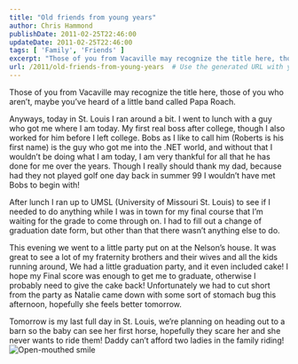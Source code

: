 ```yaml
---
title: "Old friends from young years"
author: Chris Hammond
publishDate: 2011-02-25T22:46:00
updateDate: 2011-02-25T22:46:00
tags: [ 'Family', 'Friends' ]
excerpt: "Those of you from Vacaville may recognize the title here, those of you who aren’t, maybe you’ve heard of a little band called Papa Roach.  Anyways, today in St. Louis I ran around a bit. I went to lunch with a guy who got me where I am today. My first real boss after college, though I also worked for him before I left college. Bobs as I like to call him (Roberts is his first name) is the guy who got me into the .NET world, and without that I wouldn’t be doing what I am today, I am very thankful for all that he has done for me over the years. Though I really should thank my dad, because had they not played golf one day back in summer 99 I wouldn’t have met Bobs to begin with!  After lunch I ran up to UMSL (University of Missouri St. Louis) to see if I needed to do anything while I was in town for my final course that I’m waiting for the grade to come through on. I had to fill out a change of graduation date form, but other than that there wasn’t anything else to do.  This evening we went to a little party put on at the Nelson’s house. It was great to see a lot of my fraternity brothers and their wives and all the kids running around, We had a little graduation party, and it even included cake! I hope my Final score was enough to get me to graduate, otherwise I probably need to give the cake back! Unfortunately we had to cut short from the party as Natalie came down with some sort of stomach bug this afternoon, hopefully she feels better tomorrow.  Tomorrow is my last full day in St. Louis, we’re planning on heading out to a barn so the baby can see her first horse, hopefully they scare her and she never wants to ride them! Daddy can’t afford two ladies in the family riding! "
url: /2011/old-friends-from-young-years  # Use the generated URL with year
---
```

<p>Those of you from Vacaville may recognize the title here, those of you who aren’t, maybe you’ve heard of a little band called Papa Roach.</p>  <p>Anyways, today in St. Louis I ran around a bit. I went to lunch with a guy who got me where I am today. My first real boss after college, though I also worked for him before I left college. Bobs as I like to call him (Roberts is his first name) is the guy who got me into the .NET world, and without that I wouldn’t be doing what I am today, I am very thankful for all that he has done for me over the years. Though I really should thank my dad, because had they not played golf one day back in summer 99 I wouldn’t have met Bobs to begin with!</p>  <p>After lunch I ran up to UMSL (University of Missouri St. Louis) to see if I needed to do anything while I was in town for my final course that I’m waiting for the grade to come through on. I had to fill out a change of graduation date form, but other than that there wasn’t anything else to do.</p>  <p>This evening we went to a little party put on at the Nelson’s house. It was great to see a lot of my fraternity brothers and their wives and all the kids running around, We had a little graduation party, and it even included cake! I hope my Final score was enough to get me to graduate, otherwise I probably need to give the cake back! Unfortunately we had to cut short from the party as Natalie came down with some sort of stomach bug this afternoon, hopefully she feels better tomorrow.</p>  <p>Tomorrow is my last full day in St. Louis, we’re planning on heading out to a barn so the baby can see her first horse, hopefully they scare her and she never wants to ride them! Daddy can’t afford two ladies in the family riding! <img style="border-bottom-style: none; border-right-style: none; border-top-style: none; border-left-style: none" class="wlEmoticon wlEmoticon-openmouthedsmile" alt="Open-mouthed smile" src="/assets/images/PublishThumbnails//windows-live-writer/752ddc002f33_12eda/wlemoticon-openmouthedsmile_2.png" /></p>
